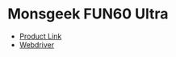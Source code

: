 # Monsgeek FUN60 Ultra

- [Product Link](https://www.monsgeek.com/product/fun60-ultra/)
- [Webdriver](https://web.monsgeek.com/)
